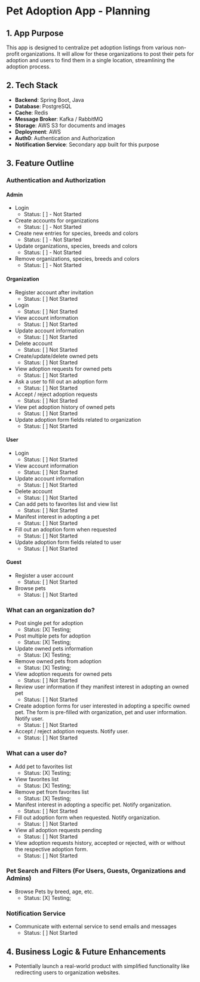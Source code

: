 # Pet Adoption App - Planning

## 1. App Purpose
This app is designed to centralize pet adoption listings from various non-profit organizations. 
It will allow for these organizations to post their pets for adoption and users to find them in a single location, streamlining the adoption process.

## 2. Tech Stack
- **Backend**: Spring Boot, Java
- **Database**: PostgreSQL
- **Cache**: Redis
- **Message Broker**: Kafka / RabbitMQ
- **Storage**: AWS S3 for documents and images
- **Deployment**: AWS
- **Auth0**: Authentication and Authorization
- **Notification Service**: Secondary app built for this purpose

## 3. Feature Outline

### Authentication and Authorization
#### Admin
- Login
  - Status: [ ]  - Not Started
- Create accounts for organizations
  - Status: [ ]  - Not Started
- Create new entries for species, breeds and colors
  - Status: [ ]  - Not Started
- Update organizations, species, breeds and colors
    - Status: [ ]  - Not Started
- Remove organizations, species, breeds and colors
  - Status: [ ]  - Not Started
#### Organization
- Register account after invitation
  - Status: [ ] Not Started
- Login
  - Status: [ ] Not Started
- View account information
  - Status: [ ] Not Started
- Update account information
  - Status: [ ] Not Started
- Delete account
  - Status: [ ] Not Started
- Create/update/delete owned pets
  - Status: [ ] Not Started
- View adoption requests for owned pets
  - Status: [ ] Not Started
- Ask a user to fill out an adoption form
  - Status: [ ] Not Started
- Accept / reject adoption requests
  - Status: [ ] Not Started
- View pet adoption history of owned pets
  - Status: [ ] Not Started
- Update adoption form fields related to organization
  - Status: [ ] Not Started
#### User
- Login
    - Status: [ ] Not Started
- View account information
  - Status: [ ] Not Started
- Update account information
  - Status: [ ] Not Started
- Delete account
    - Status: [ ] Not Started
- Can add pets to favorites list and view list
  - Status: [ ] Not Started
- Manifest interest in adopting a pet
  - Status: [ ] Not Started
- Fill out an adoption form when requested
  - Status: [ ] Not Started 
- Update adoption form fields related to user
  - Status: [ ] Not Started
#### Guest
- Register a user account
  - Status: [ ] Not Started
- Browse pets
  - Status: [ ] Not Started

### What can an organization do?
- Post single pet for adoption
  - Status: [X] Testing;
- Post multiple pets for adoption
  - Status: [X] Testing;
- Update owned pets information
  - Status: [X] Testing;
- Remove owned pets from adoption
  - Status: [X] Testing;
- View adoption requests for owned pets
  - Status: [ ] Not Started
- Review user information if they manifest interest in adopting an owned pet
  - Status: [ ] Not Started
- Create adoption forms for user interested in adopting a specific owned pet. The form is pre-filled with organization, pet and user information. Notify user.
  - Status: [ ] Not Started
- Accept / reject adoption requests. Notify user.
  - Status: [ ] Not Started

### What can a user do?
- Add pet to favorites list
  - Status: [X] Testing;
- View favorites list
  - Status: [X] Testing;
- Remove pet from favorites list
  - Status: [X] Testing;
- Manifest interest in adopting a specific pet. Notify organization.
  - Status: [ ] Not Started
- Fill out adoption form when requested. Notify organization.
  - Status: [ ] Not Started
- View all adoption requests pending
  - Status: [ ] Not Started
- View adoption requests history, accepted or rejected, with or without the respective adoption form.
  - Status: [ ] Not Started

### Pet Search and Filters (For Users, Guests, Organizations and Admins)
- Browse Pets by breed, age, etc.
  - Status: [X] Testing;

### Notification Service
- Communicate with external service to send emails and messages
  - Status: [ ] Not Started

## 4. Business Logic & Future Enhancements
- Potentially launch a real-world product with simplified functionality like redirecting users to organization websites.

